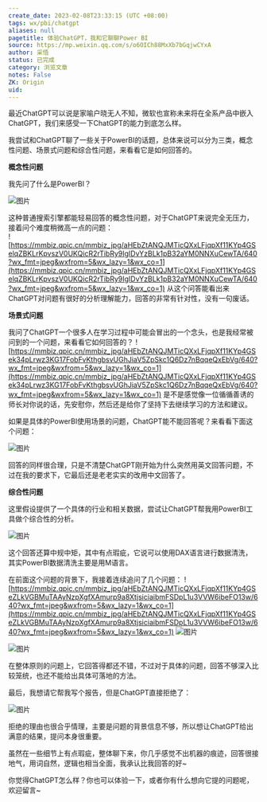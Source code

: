 ```yaml
---
create_date: 2023-02-08T23:33:15 (UTC +08:00)
tags: wx/pbi/chatgpt
aliases: null
pagetitle: 体验ChatGPT，我和它聊聊Power BI
source: https://mp.weixin.qq.com/s/o6OICh88MxXb7bGqjwCYxA
author: 采悟
status: 已完成
category: 浏览文章
notes: False
ZK: Origin
uid: 
---
```


最近ChatGPT可以说是家喻户晓无人不知，微软也宣称未来将在全系产品中嵌入ChatGPT，我们来感受一下ChatGPT的能力到底怎么样。

我尝试和ChatGPT聊了一些关于PowerBI的话题，总体来说可以分为三类，概念性问题、场景式问题和综合性问题，来看看它是如何回答的。

**概念性问题**

我先问了什么是PowerBI？

![图片](https://mmbiz.qpic.cn/mmbiz_jpg/aHEbZtANQJMTicQXxLFjqpXf11KYp4GSeeTOnCHK4kYKcGFHsNibRwFTslO0mZYpZ7zBk0mqSvibWjs2ObJC8cCeA/640?wx_fmt=jpeg&wxfrom=5&wx_lazy=1&wx_co=1)

这种普通搜索引擎都能轻易回答的概念性问题，对于ChatGPT来说完全无压力，接着问个难度稍微高一点的问题：  
![https://mmbiz.qpic.cn/mmbiz_jpg/aHEbZtANQJMTicQXxLFjqpXf11KYp4GSelqZBKLrKpvszV0UKQicR2rTibRy9IgIDvYzBLk1pB32aYM0NNXuCewTA/640?wx_fmt=jpeg&wxfrom=5&wx_lazy=1&wx_co=1](https://mmbiz.qpic.cn/mmbiz_jpg/aHEbZtANQJMTicQXxLFjqpXf11KYp4GSelqZBKLrKpvszV0UKQicR2rTibRy9IgIDvYzBLk1pB32aYM0NNXuCewTA/640?wx_fmt=jpeg&wxfrom=5&wx_lazy=1&wx_co=1)
从这个问答能看出来ChatGPT对问题有很好的分析理解能力，回答的非常有针对性，没有一句废话。

**场景式问题**

我问了ChatGPT一个很多人在学习过程中可能会冒出的一个念头，也是我经常被问到的一个问题，来看看它如何回答的？
![https://mmbiz.qpic.cn/mmbiz_jpg/aHEbZtANQJMTicQXxLFjqpXf11KYp4GSek34pLrwz3KG17FobFvKthgbsvUGhJiaV5ZpSkc1Q6Dz7nBqqeQxEbVg/640?wx_fmt=jpeg&wxfrom=5&wx_lazy=1&wx_co=1](https://mmbiz.qpic.cn/mmbiz_jpg/aHEbZtANQJMTicQXxLFjqpXf11KYp4GSek34pLrwz3KG17FobFvKthgbsvUGhJiaV5ZpSkc1Q6Dz7nBqqeQxEbVg/640?wx_fmt=jpeg&wxfrom=5&wx_lazy=1&wx_co=1)
是不是感觉像一位循循善诱的师长对你说的话，先安慰你，然后还是给你了坚持下去继续学习的方法和建议。  

如果是具体的PowerBI使用场景的问题，ChatGPT能不能回答呢？来看看下面这个问题：

![图片](https://mmbiz.qpic.cn/mmbiz_jpg/aHEbZtANQJMTicQXxLFjqpXf11KYp4GSeFhyPrhJqZpdglBeLyib4eGicQbtv2L8aZuVKiakrPZFL4A2oZdWs3Sxng/640?wx_fmt=jpeg&wxfrom=5&wx_lazy=1&wx_co=1)

回答的同样很合理，只是不清楚ChatGPT刚开始为什么突然用英文回答问题，不过在我的要求下，它最后还是老老实实的改用中文回答了。

**综合性问题**

这里假设提供了一个具体的行业和相关数据，尝试让ChatGPT帮我用PowerBI工具做个综合性的分析。

![图片](https://mmbiz.qpic.cn/mmbiz_jpg/aHEbZtANQJMTicQXxLFjqpXf11KYp4GSe3cvgGu49UZ89Qm936uQibnkpHRVFhmiaKF2bWebBBf3pyJpb0UE1KvyQ/640?wx_fmt=jpeg&wxfrom=5&wx_lazy=1&wx_co=1)

这个回答还算中规中矩，其中有点瑕疵，它说可以使用DAX语言进行数据清洗，其实PowerBI数据清洗主要是用M语言。  

在前面这个问题的背景下，我接着连续追问了几个问题：
![https://mmbiz.qpic.cn/mmbiz_jpg/aHEbZtANQJMTicQXxLFjqpXf11KYp4GSeZLkVGBMuTAAyNzpXgfXAmurp9a8XtjsiciaibmFSDpL1u3VVW6ibeFO13w/640?wx_fmt=jpeg&wxfrom=5&wx_lazy=1&wx_co=1](https://mmbiz.qpic.cn/mmbiz_jpg/aHEbZtANQJMTicQXxLFjqpXf11KYp4GSeZLkVGBMuTAAyNzpXgfXAmurp9a8XtjsiciaibmFSDpL1u3VVW6ibeFO13w/640?wx_fmt=jpeg&wxfrom=5&wx_lazy=1&wx_co=1)
![图片](https://mmbiz.qpic.cn/mmbiz_jpg/aHEbZtANQJMTicQXxLFjqpXf11KYp4GSexIv0QE1h4KCVzvGmLXibqhQ1GOog8mn66W93jPyeaSYiaiagCBItsYlPA/640?wx_fmt=jpeg&wxfrom=5&wx_lazy=1&wx_co=1)

![图片](https://mmbiz.qpic.cn/mmbiz_jpg/aHEbZtANQJMTicQXxLFjqpXf11KYp4GSemicKXBdc78fzZmdb6Gia0iapNePqtmXKVyGYqibRkE7cAYQicduZxic4yj7g/640?wx_fmt=jpeg&wxfrom=5&wx_lazy=1&wx_co=1)

在整体原则的问题上，它回答得都还不错，不过对于具体的问题，回答不够深入比较笼统，也还不能给出具体可落地的方法。

最后，我想请它帮我写个报告，但是ChatGPT直接拒绝了：

![图片](https://mmbiz.qpic.cn/mmbiz_jpg/aHEbZtANQJMTicQXxLFjqpXf11KYp4GSeA6JibVy3KcP1Rzw9R9ibNhuUnqAwHuoUaehR32fZVtWXr6Pskf64gy2Q/640?wx_fmt=jpeg&wxfrom=5&wx_lazy=1&wx_co=1)

拒绝的理由也很合乎情理，主要是问题的背景信息不够，所以想让ChatGPT给出满意的结果，提问本身很重要。

虽然在一些细节上有点瑕疵，整体聊下来，你几乎感觉不出机器的痕迹，回答很接地气，用词自然，逻辑也相当全面，我承认比我回答的好~

你觉得ChatGPT怎么样？你也可以体验一下，或者你有什么想向它提的问题呢，欢迎留言~  

